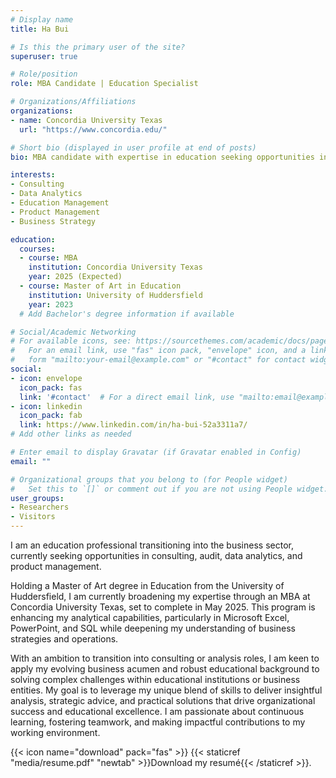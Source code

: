 ```yaml
---
# Display name
title: Ha Bui

# Is this the primary user of the site?
superuser: true

# Role/position
role: MBA Candidate | Education Specialist

# Organizations/Affiliations
organizations:
- name: Concordia University Texas
  url: "https://www.concordia.edu/"

# Short bio (displayed in user profile at end of posts)
bio: MBA candidate with expertise in education seeking opportunities in consulting, audit, data analytics, and product management.

interests:
- Consulting
- Data Analytics
- Education Management
- Product Management
- Business Strategy

education:
  courses:
  - course: MBA
    institution: Concordia University Texas
    year: 2025 (Expected)
  - course: Master of Art in Education
    institution: University of Huddersfield
    year: 2023
  # Add Bachelor's degree information if available

# Social/Academic Networking
# For available icons, see: https://sourcethemes.com/academic/docs/page-builder/#icons
#   For an email link, use "fas" icon pack, "envelope" icon, and a link in the
#   form "mailto:your-email@example.com" or "#contact" for contact widget.
social:
- icon: envelope
  icon_pack: fas
  link: '#contact'  # For a direct email link, use "mailto:email@example.com".
- icon: linkedin
  icon_pack: fab
  link: https://www.linkedin.com/in/ha-bui-52a3311a7/
# Add other links as needed

# Enter email to display Gravatar (if Gravatar enabled in Config)
email: ""

# Organizational groups that you belong to (for People widget)
#   Set this to `[]` or comment out if you are not using People widget.
user_groups:
- Researchers
- Visitors
---
```


I am an education professional transitioning into the business sector, currently seeking opportunities in consulting, audit, data analytics, and product management.

Holding a Master of Art degree in Education from the University of Huddersfield, I am currently broadening my expertise through an MBA at Concordia University Texas, set to complete in May 2025. This program is enhancing my analytical capabilities, particularly in Microsoft Excel, PowerPoint, and SQL while deepening my understanding of business strategies and operations.

With an ambition to transition into consulting or analysis roles, I am keen to apply my evolving business acumen and robust educational background to solving complex challenges within educational institutions or business entities. My goal is to leverage my unique blend of skills to deliver insightful analysis, strategic advice, and practical solutions that drive organizational success and educational excellence. I am passionate about continuous learning, fostering teamwork, and making impactful contributions to my working environment.

{{< icon name="download" pack="fas" >}} {{< staticref "media/resume.pdf" "newtab" >}}Download my resumé{{< /staticref >}}.
